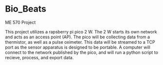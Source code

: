 # Bio_Beats
ME 570 Project

This project utilizes a rapsberry pi pico 2 W. The 2 W starts its own network and acts as an access point (AP). The pico will be collecting data from a thermistor, as well as a pulse oximeter. This data will be streamed to a TCP port as the sensor apparatus is designed to be portable. A computer will connect to the network published by the pico, and will run a python script to recieve, process, and export data.
